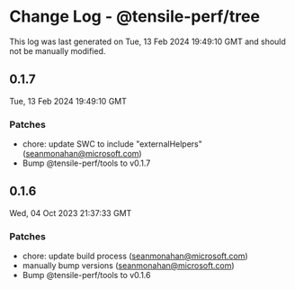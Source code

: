 # Change Log - @tensile-perf/tree

This log was last generated on Tue, 13 Feb 2024 19:49:10 GMT and should not be manually modified.

<!-- Start content -->

## 0.1.7

Tue, 13 Feb 2024 19:49:10 GMT

### Patches

- chore: update SWC to include "externalHelpers" (seanmonahan@microsoft.com)
- Bump @tensile-perf/tools to v0.1.7

## 0.1.6

Wed, 04 Oct 2023 21:37:33 GMT

### Patches

- chore: update build process (seanmonahan@microsoft.com)
- manually bump versions (seanmonahan@microsoft.com)
- Bump @tensile-perf/tools to v0.1.6
